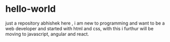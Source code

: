 # hello-world
just a repository
abhishek here , i am new to programming and want to be a web developer and started with html and css, with this i furthur will be moving to javascript, angular and react.
